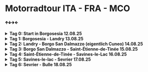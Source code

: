 # Motorradtour ITA - FRA - MCO

🡹🡻🡺🡸

<details>

<summary><b>Tag 0: Start in Borgosesia 12.08.25</b></summary>

[Camping Orta](https://www.campingorta.it/de/) (angefragt)
</details>

<details>

<summary><b>Tag 1: Borgosesia - Landry 13.08.25</b></summary>

### Stats

* 307km
* 6h 23min
* 🡹 12526m 🡻 12143m

### Route

![GPX](assets/1.%20Borgosesia%20-%20Landry.gpx)

![Von Borgosesia nach Landry](assets/borgosesia_landry.png)

### Unterkunft
[Camping Eden de la Vanoise](https://www.camping-eden-savoie.com/de/camping-sommerberg/) (Gebucht und bezahlt)


| Adresse                                                           | Kontakt                      |
| ----------------------------------------------------------------- | ---------------------------- |
| [170, Route du Perrey](https://maps.app.goo.gl/fLBdP6ijpk3ppwbj8) | Tel: +33 4 79 07 61 81       |
| 73210 Landry                                                      | Mail: campingleden@gmail.com |



</details>

<details>

<summary><b>Tag 2: Landry - Borgo San Dalmazzo (eigentlich Cuneo) 14.08.25</b></summary>

### Stats

* 343km
* 6h 38min
* up 12627m / down 12783m

### Route

![GPX](assets/2.%20Landry%20-%20Borgo%20San%20Dalmazzo.gpx)

![Von Landry nach Borgo San Dalmazzo](assets/landry_borgo-san-dalmazzo.png)

### Unterkunft

[Campeggio Bisalta](https://www.cuneocamp.it/en/) (nicht buchbar?)

| Adresse                                                           | Kontakt                        |
| ----------------------------------------------------------------- | ------------------------------ |
| [Via San Maurizio, 33](https://maps.app.goo.gl/LvpGy8ME2jd5kdQd8) | Tel: 0171 491334               |
| 12100 Cuneo                                                       | Mail: campingbisalta@libero.it |

</details>

<details>

<summary><b>Tag 3: Borgo San Dalmazzo - Saint-Étienne-de-Tinée 15.08.25</b></summary>

Mit Halt in Monaco

### Stats

* 295km
* 6h 11min
* up 14498m / down 13972m

### Route

![GPX](assets/3.%20Borgo%20San%20Dalmazzo%20-%20Saint-Étienne-de-Tinée.gpx)

![Von Borgo San Dalmazzo nach Saint-Étienne-de-Tinée](assets/borgo-san-dalmazzo_saint-etienne-de-tinee.png)

### Unterkunft

[Camping du plan d'eau](https://campingduplandeau.com/) (buecht und zahlt, wc papier mitbringen)

| Adresse     | Kontakt |
| ----------- | ------- |
| [Cartel](https://maps.app.goo.gl/afqh965Li4bKvABV7) | Tel: 04.93.02.41.57   |
| 06660 Saint-Étienne-de-Tinée     | Mail:   |

</details>

<details>

<summary><b>Tag 4: Saint-Étienne-de-Tinée - Savines-le-Lac 16.08.25</b></summary>

Höchster durchgehender, asphaltierter Alpenpass Europas

### Stats

* 216km
* 4h 2min
* up 9727m / down 10085m

### Route

![GPX](assets/4.%20Saint-Étienne-de-Tinée%20-%20Savines-le-Lac.gpx)

![Von Saint-Étienne-de-Tinée nach Savines-le-Lac](assets/4_etienne_savines.png)

### Unterkunft

[Camping à Savines-le-Lac](https://www.hotel-les-sources.com/fr/camping-savines-lac) (nicht reservierbar)

| Adresse     | Kontakt |
| ----------- | ------- |
| [6 Rue des Chaumettes](https://maps.app.goo.gl/yavSmWHkdJpKzM8i9) | Tel: +33492442052   |
| 05160 Savines-le-Lac     | Mail:   |

</details>

<details>

<summary><b>Tag 5: Savines-le-lac - Sevrier 17.08.25</b></summary>

### Stats

* 346km
* 6h 39min
* up 13039m / down 13399m

### Route

![GPX](assets/5.%20Savines-le-Lac%20-%20Sevrier.gpx)

![Von Savines-le-lac nach Sevrier](assets/5_svaines-le-lac_sevrier.png)

### Unterkunft

[Camping au Cœur du Lac](https://www.camping-annecy-sevrier.fr/) (buecht und zahlt)

| Adresse     | Kontakt |
| ----------- | ------- |
| [3233 Route d’Albertville](https://maps.app.goo.gl/dr9trFTXimS9c9Gr5) | Tel: +33(0)7.44.79.97.43  |
| 74320 Sévrier     | Mail:   |

</details>

<details>

<summary><b>Tag 6: Sevrier - Bulle 18.08.25</b></summary>

### Stats

* 203km
* 4h 38min
* up 6303m / down 5991m

### Route

![GPX](assets/6.%20Sevrier%20-%20Bulle.gpx)

![Von Sevrier nach Bulle](assets/sevrier_bulle.png)


</details>